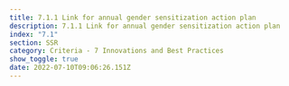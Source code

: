 ```yaml
---
title: 7.1.1 Link for annual gender sensitization action plan
description: 7.1.1 Link for annual gender sensitization action plan
index: "7.1"
section: SSR
category: Criteria - 7 Innovations and Best Practices
show_toggle: true
date: 2022-07-10T09:06:26.151Z
---
```

